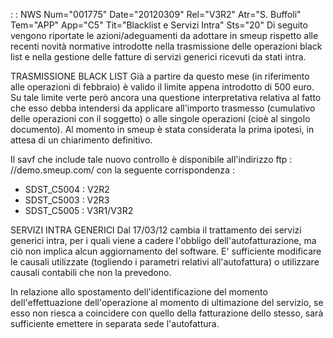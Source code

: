 :  : NWS Num="001775" Date="20120309" Rel="V3R2" Atr="S. Buffoli" Tem="APP" App="C5" Tit="Blacklist e Servizi Intra" Sts="20"
Di seguito vengono riportate le azioni/adeguamenti da adottare in smeup rispetto alle recenti novità normative introdotte nella trasmissione delle operazioni black list e nella gestione delle fatture di servizi generici ricevuti da stati intra.

TRASMISSIONE BLACK LIST
Già a partire da questo mese (in riferimento alle operazioni di febbraio) è valido il limite appena introdotto di 500 euro.
Su tale limite verte però ancora una questione interpretativa relativa al fatto che esso debba intendersi da applicare all'importo trasmesso (cumulativo delle operazioni con il soggetto) o alle
singole operazioni (cioè al singolo documento).
Al momento in smeup è stata considerata la prima ipotesi, in attesa di un chiarimento definitivo.

Il savf che include tale nuovo controllo è disponibile all'indirizzo ftp : //demo.smeup.com/ con la seguente corrispondenza : 
* SDST_C5004 :  V2R2
* SDST_C5003 :  V2R3
* SDST_C5005 :  V3R1/V3R2

SERVIZI INTRA GENERICI
Dal 17/03/12 cambia il trattamento dei servizi generici intra, per i quali viene a cadere l'obbligo
dell'autofatturazione, ma ciò non implica alcun aggiornamento del software. E' sufficiente modificare le causali utilizzate (togliendo i parametri relativi all'autofattura) o utilizzare causali contabili che non la prevedono.

In relazione allo spostamento dell'identificazione del momento dell'effettuazione dell'operazione al momento di ultimazione del servizio, se esso non riesca a coincidere con quello
della fatturazione dello stesso, sarà sufficiente emettere in separata sede l'autofattura.

